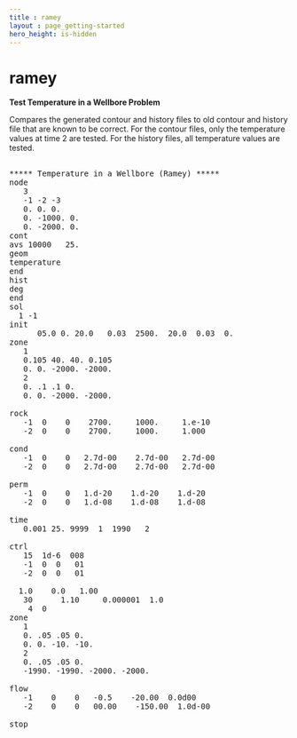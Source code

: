```yaml
---
title : ramey
layout : page_getting-started
hero_height: is-hidden
---
```


# ramey

**Test Temperature in a Wellbore Problem**

Compares the generated contour and history files to old contour and history file that are known to be correct. For the contour files, only the temperature values at time 2 are tested. For the history files, all temperature values are tested.

<pre>

***** Temperature in a Wellbore (Ramey) *****
node
   3
   -1 -2 -3
   0. 0. 0.
   0. -1000. 0.
   0. -2000. 0.
cont
avs	10000	25.
geom
temperature
end
hist
deg
end
sol
  1 -1
init
      05.0 0. 20.0   0.03  2500.  20.0  0.03  0.
zone
   1
   0.105 40. 40. 0.105
   0. 0. -2000. -2000.
   2
   0. .1 .1 0.
   0. 0. -2000. -2000.

rock
   -1  0    0    2700.     1000.     1.e-10
   -2  0    0    2700.     1000.     1.000

cond
   -1  0    0   2.7d-00    2.7d-00   2.7d-00
   -2  0    0   2.7d-00    2.7d-00   2.7d-00

perm
   -1  0    0   1.d-20    1.d-20    1.d-20
   -2  0    0   1.d-08    1.d-08    1.d-08

time
   0.001 25. 9999  1  1990   2

ctrl
   15  1d-6  008
   -1  0  0   01
   -2  0  0   01

  1.0    0.0   1.00
   30      1.10     0.000001  1.0
    4  0
zone
   1
   0. .05 .05 0.
   0. 0. -10. -10.
   2
   0. .05 .05 0.
   -1990. -1990. -2000. -2000.

flow
   -1    0    0   -0.5    -20.00  0.0d00
   -2    0    0   00.00    -150.00  1.0d-00

stop
</pre>